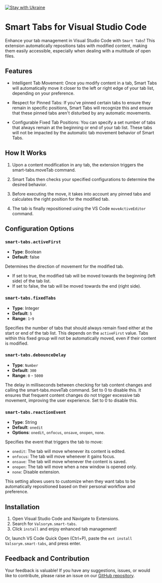 [![Stay with Ukraine](https://img.shields.io/static/v1?label=Stay%20with&message=Ukraine%20♥&color=ffD700&labelColor=0057B8&style=flat)](https://u24.gov.ua/)

# Smart Tabs for Visual Studio Code

Enhance your tab management in Visual Studio Code with `Smart Tabs`! This extension automatically repositions tabs with modified content, making them easily accessible, especially when dealing with a multitude of open files.

## Features

- Intelligent Tab Movement: Once you modify content in a tab, Smart Tabs will automatically move it closer to the left or right edge of your tab list, depending on your preference.

- Respect for Pinned Tabs: If you've pinned certain tabs to ensure they remain in specific positions, Smart Tabs will recognize this and ensure that these pinned tabs aren't disturbed by any automatic movements.

- Configurable Fixed Tab Positions: You can specify a set number of tabs that always remain at the beginning or end of your tab list. These tabs will not be impacted by the automatic tab movement behavior of Smart Tabs.

## How It Works

1. Upon a content modification in any tab, the extension triggers the smart-tabs.moveTab command.

2. Smart Tabs then checks your specified configurations to determine the desired behavior.

3. Before executing the move, it takes into account any pinned tabs and calculates the right position for the modified tab.

4. The tab is finally repositioned using the VS Code `moveActiveEditor` command.


## Configuration Options

### `smart-tabs.activeFirst`

- **Type**: Boolean
- **Default**: false

Determines the direction of movement for the modified tab.

- If set to true, the modified tab will be moved towards the beginning (left side) of the tab list.
- If set to false, the tab will be moved towards the end (right side).

### `smart-tabs.fixedTabs`

- **Type**: Integer
- **Default**: `5`
- **Range**: `1`-`9`

Specifies the number of tabs that should always remain fixed either at the start or end of the tab list. This depends on the `activeFirst` value. Tabs within this fixed group will not be automatically moved, even if their content is modified.

### `smart-tabs.debounceDelay`

- **Type**: `Number`
- **Default**: `300`
- **Range**: `0` - `5000`

The delay in milliseconds between checking for tab content changes and calling the smart-tabs.moveTab command. Set to 0 to disable this. It ensures that frequent content changes do not trigger excessive tab movement, improving the user experience. Set to 0 to disable this.


### `smart-tabs.reactionEvent`

- **Type**: String
- **Default**: `onedit`
- **Options**: `onedit`, `onfocus`, `onsave`, `onopen`, `none`.

Specifies the event that triggers the tab to move:

- `onedit`: The tab will move whenever its content is edited.
- `onfocus`: The tab will move whenever it gains focus.
- `onsave`: The tab will move whenever the content is saved.
- `onopen`: The tab will move when a new window is opened only.
- `none`: Disable extension.

This setting allows users to customize when they want tabs to be automatically repositioned based on their personal workflow and preference.


## Installation

1. Open Visual Studio Code and Navigate to Extensions.
2. Search for `Valsorym.smart-tabs`.
3. Click `install` and enjoy enhanced tab management!

Or, launch VS Code Quick Open (Ctrl+P), paste the `ext install Valsorym.smart-tabs`, and press enter.

## Feedback and Contribution

Your feedback is valuable! If you have any suggestions, issues, or would like to contribute, please raise an issue on our [GitHub repository](https://github.com/valsorym/vscode-smart-tabs).

